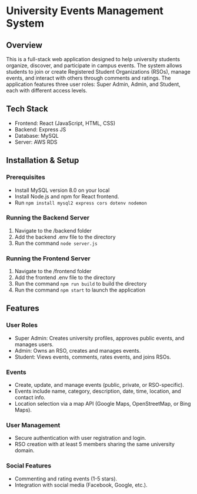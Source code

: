 # University Events Management System

## Overview
This is a full-stack web application designed to help university students organize, discover, and participate in campus events. The system allows students to join or create Registered Student Organizations (RSOs), manage events, and interact with others through comments and ratings. The application features three user roles: Super Admin, Admin, and Student, each with different access levels.

## Tech Stack
- Frontend: React (JavaScript, HTML, CSS)
- Backend: Express JS
- Database: MySQL
- Server: AWS RDS

## Installation & Setup
### Prerequisites
- Install MySQL version 8.0 on your local
- Install Node.js and npm for React frontend.
- Run `npm install mysql2 express cors dotenv nodemon`

### Running the Backend Server
1. Navigate to the /backend folder
2. Add the backend .env file to the directory
3. Run the command `node server.js`

### Running the Frontend Server
1. Navigate to the /frontend folder
2. Add the frontend .env file to the directory
3. Run the command `npm run build` to build the directory
4. Run the command `npm start` to launch the application

## Features
### User Roles
- Super Admin: Creates university profiles, approves public events, and manages users.
- Admin: Owns an RSO, creates and manages events.
- Student: Views events, comments, rates events, and joins RSOs.

### Events
- Create, update, and manage events (public, private, or RSO-specific).
- Events include name, category, description, date, time, location, and contact info.
- Location selection via a map API (Google Maps, OpenStreetMap, or Bing Maps).

### User Management
- Secure authentication with user registration and login.
- RSO creation with at least 5 members sharing the same university domain.

### Social Features
- Commenting and rating events (1-5 stars).
- Integration with social media (Facebook, Google, etc.).

